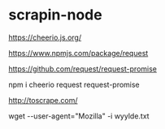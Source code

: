 # scrapin-node

https://cheerio.js.org/

https://www.npmjs.com/package/request

https://github.com/request/request-promise

npm i cheerio request request-promise

http://toscrape.com/

wget --user-agent="Mozilla" -i wyylde.txt
